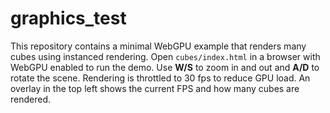 # graphics_test

This repository contains a minimal WebGPU example that renders many cubes using
instanced rendering. Open `cubes/index.html` in a browser with WebGPU enabled to
run the demo. Use **W/S** to zoom in and out and **A/D** to rotate the scene.
Rendering is throttled to 30&nbsp;fps to reduce GPU load. An overlay in the top
left shows the current FPS and how many cubes are rendered.

